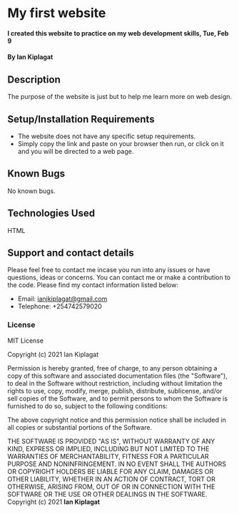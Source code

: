 # My first website
#### I created this website to practice on my web development skills, Tue, Feb 9
#### By **Ian Kiplagat**
## Description
The purpose of the website is just but to help me learn more on web design. 
## Setup/Installation Requirements
* The website does not have any specific setup requirements.
* Simply copy the link and paste on your browser then run, or click on it and you will be directed to a web page.
## Known Bugs
No known bugs.
## Technologies Used
HTML
## Support and contact details
Please feel free to contact me incase you run into any issues or have questions, ideas or concerns.  You can contact me or make a contribution to the code.
Please find my contact information listed below:
 * Email: ianjkiplagat@gmail.com
 * Telephone: +254742579020
### License
MIT License

Copyright (c) 2021 Ian Kiplagat

Permission is hereby granted, free of charge, to any person obtaining a copy
of this software and associated documentation files (the "Software"), to deal
in the Software without restriction, including without limitation the rights
to use, copy, modify, merge, publish, distribute, sublicense, and/or sell
copies of the Software, and to permit persons to whom the Software is
furnished to do so, subject to the following conditions:

The above copyright notice and this permission notice shall be included in all
copies or substantial portions of the Software.

THE SOFTWARE IS PROVIDED "AS IS", WITHOUT WARRANTY OF ANY KIND, EXPRESS OR
IMPLIED, INCLUDING BUT NOT LIMITED TO THE WARRANTIES OF MERCHANTABILITY,
FITNESS FOR A PARTICULAR PURPOSE AND NONINFRINGEMENT. IN NO EVENT SHALL THE
AUTHORS OR COPYRIGHT HOLDERS BE LIABLE FOR ANY CLAIM, DAMAGES OR OTHER
LIABILITY, WHETHER IN AN ACTION OF CONTRACT, TORT OR OTHERWISE, ARISING FROM,
OUT OF OR IN CONNECTION WITH THE SOFTWARE OR THE USE OR OTHER DEALINGS IN THE
SOFTWARE.
Copyright (c) 2021 **Ian Kiplagat**
  
